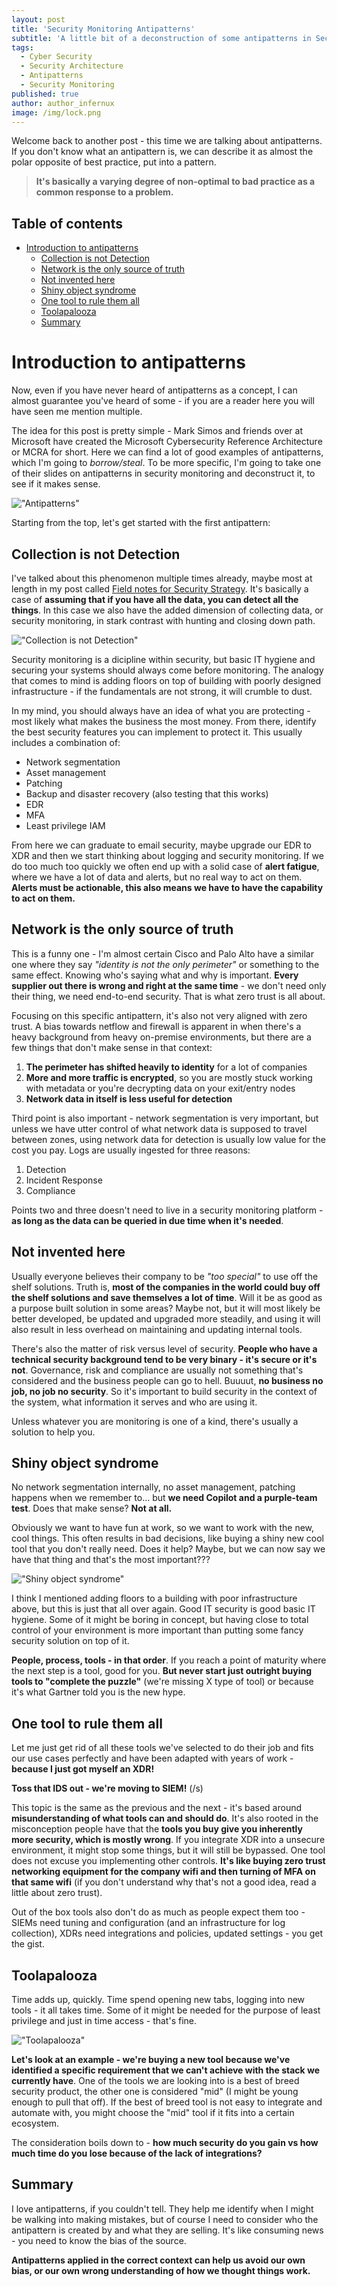 ```yaml
---
layout: post
title: 'Security Monitoring Antipatterns'
subtitle: 'A little bit of a deconstruction of some antipatterns in Security Operations'
tags:
  - Cyber Security
  - Security Architecture
  - Antipatterns
  - Security Monitoring
published: true
author: author_infernux
image: /img/lock.png
---
```


Welcome back to another post - this time we are talking about antipatterns. If you don't know what an antipattern is, we can describe it as almost the polar opposite of best practice, put into a pattern.  

> **It's basically a varying degree of non-optimal to bad practice as a common response to a problem.**

## Table of contents

- [Introduction to antipatterns](#introduction-to-antipatterns)
  - [Collection is not Detection](#collection-is-not-detection)
  - [Network is the only source of truth](#network-is-the-only-source-of-truth)
  - [Not invented here](#not-invented-here)
  - [Shiny object syndrome](#shiny-object-syndrome)
  - [One tool to rule them all](#one-tool-to-rule-them-all)
  - [Toolapalooza](#toolapalooza)
  - [Summary](#summary)

# Introduction to antipatterns

Now, even if you have never heard of antipatterns as a concept, I can almost guarantee you've heard of some - if you are a reader here you will have seen me mention multiple.

The idea for this post is pretty simple - Mark Simos and friends over at Microsoft have created the Microsoft Cybersecurity Reference Architecture or MCRA for short. Here we can find a lot of good examples of antipatterns, which I'm going to *borrow/steal*. To be more specific, I'm going to take one of their slides on antipatterns in security monitoring and deconstruct it, to see if it makes sense.

!["Antipatterns"](/img/antipatterns.png)

Starting from the top, let's get started with the first antipattern:

## Collection is not Detection

I've talked about this phenomenon multiple times already, maybe most at length in my post called [Field notes for Security Strategy](https://www.infernux.no/SecurityStrategy/). It's basically a case of **assuming that if you have all the data, you can detect all the things**. In this case we also have the added dimension of collecting data, or security monitoring, in stark contrast with hunting and closing down path.  

!["Collection is not Detection"](/img/allthethings.jpg)

Security monitoring is a dicipline within security, but basic IT hygiene and securing your systems should always come before monitoring. The analogy that comes to mind is adding floors on top of building with poorly designed infrastructure - if the fundamentals are not strong, it will crumble to dust.  

In my mind, you should always have an idea of what you are protecting - most likely what makes the business the most money. From there, identify the best security features you can implement to protect it. This usually includes a combination of:

- Network segmentation
- Asset management
- Patching
- Backup and disaster recovery (also testing that this works)
- EDR
- MFA
- Least privilege IAM

From here we can graduate to email security, maybe upgrade our EDR to XDR and then we start thinking about logging and security monitoring. If we do too much too quickly we often end up with a solid case of **alert fatigue**, where we have a lot of data and alerts, but no real way to act on them. **Alerts must be actionable, this also means we have to have the capability to act on them.**  

## Network is the only source of truth

This is a funny one - I'm almost certain Cisco and Palo Alto have a similar one where they say *"identity is not the only perimeter"* or something to the same effect. Knowing who's saying what and why is important. **Every supplier out there is wrong and right at the same time** - we don't need only their thing, we need end-to-end security. That is what zero trust is all about.

Focusing on this specific antipattern, it's also not very aligned with zero trust. A bias towards netflow and firewall is apparent in when there's a heavy background from heavy on-premise environments, but there are a few things that don't make sense in that context:

1. **The perimeter has shifted heavily to identity** for a lot of companies
2. **More and more traffic is encrypted**, so you are mostly stuck working with metadata or you're decrypting data on your exit/entry nodes
3. **Network data in itself is less useful for detection**

Third point is also important - network segmentation is very important, but unless we have utter control of what network data is supposed to travel between zones, using network data for detection is usually low value for the cost you pay. Logs are usually ingested for three reasons:

1. Detection
2. Incident Response
3. Compliance

Points two and three doesn't need to live in a security monitoring platform - **as long as the data can be queried in due time when it's needed**.

## Not invented here

Usually everyone believes their company to be *"too special"* to use off the shelf solutions. Truth is, **most of the companies in the world could buy off the shelf solutions and save themselves a lot of time**. Will it be as good as a purpose built solution in some areas? Maybe not, but it will most likely be better developed, be updated and upgraded more steadily, and using it will also result in less overhead on maintaining and updating internal tools.

There's also the matter of risk versus level of security. **People who have a technical security background tend to be very binary - it's secure or it's not**. Governance, risk and compliance are usually not something that's considered and the business people can go to hell. Buuuut, **no business no job, no job no security**. So it's important to build security in the context of the system, what information it serves and who are using it.

Unless whatever you are monitoring is one of a kind, there's usually a solution to help you.

## Shiny object syndrome

No network segmentation internally, no asset management, patching happens when we remember to... but **we need Copilot and a purple-team test**. Does that make sense? **Not at all.**  

Obviously we want to have fun at work, so we want to work with the new, cool things. This often results in bad decisions, like buying a shiny new cool tool that you don't really need. Does it help? Maybe, but we can now say we have that thing and that's the most important???

!["Shiny object syndrome"](/img/shiny.png)

I think I mentioned adding floors to a building with poor infrastructure above, but this is just that all over again. Good IT security is good basic IT hygiene. Some of it might be boring in concept, but having close to total control of your environment is more important than putting some fancy security solution on top of it.  

**People, process, tools - in that order**. If you reach a point of maturity where the next step is a tool, good for you. **But never start just outright buying tools to "complete the puzzle"** (we're missing X type of tool) or because it's what Gartner told you is the new hype.

## One tool to rule them all

Let me just get rid of all these tools we've selected to do their job and fits our use cases perfectly and have been adapted with years of work - **because I just got myself an XDR!**

**Toss that IDS out - we're moving to SIEM!** (/s)

This topic is the same as the previous and the next - it's based around **misunderstanding of what tools can and should do**. It's also rooted in the misconception people have that the **tools you buy give you inherently more security, which is mostly wrong**. If you integrate XDR into a unsecure environment, it might stop some things, but it will still be bypassed. One tool does not excuse you implementing other controls. **It's like buying zero trust networking equipment for the company wifi and then turning of MFA on that same wifi** (if you don't understand why that's not a good idea, read a little about zero trust).  

Out of the box tools also don't do as much as people expect them too - SIEMs need tuning and configuration (and an infrastructure for log collection), XDRs need integrations and policies, updated settings - you get the gist.  

## Toolapalooza

Time adds up, quickly. Time spend opening new tabs, logging into new tools - it all takes time. Some of it might be needed for the purpose of least privilege and just in time access - that's fine.

!["Toolapalooza"](/img/toolapalooza.gif)

**Let's look at an example - we're buying a new tool because we've identified a specific requirement that we can't achieve with the stack we currently have**. One of the tools we are looking into is a best of breed security product, the other one is considered "mid" (I might be young enough to pull that off). If the best of breed tool is not easy to integrate and automate with, you might choose the "mid" tool if it fits into a certain ecosystem.  

The consideration boils down to - **how much security do you gain vs how much time do you lose because of the lack of integrations?**  

## Summary

I love antipatterns, if you couldn't tell. They help me identify when I might be walking into making mistakes, but of course I need to consider who the antipattern is created by and what they are selling. It's like consuming news - you need to know the bias of the source.

**Antipatterns applied in the correct context can help us avoid our own bias, or our own wrong understanding of how we thought things work.**  
